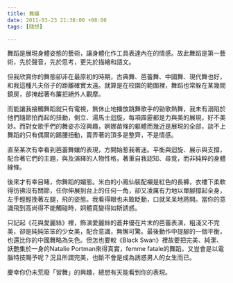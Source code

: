 ```yaml
---
title: 舞孃
date: 2011-03-23 21:38:00 +08:00
tags: [隨想]

---
```


舞蹈是展現身體姿態的藝術，讓身體化作工具表達內在的情感。故此舞蹈是第一藝術，先於聲音，先於思考，更先於描繪和語文。  
  
但我欣賞你的舞態卻非在最原初的時期，古典舞、芭蕾舞、中國舞、現代舞也好，和我這種凡夫俗子的距離確實太遠。就算是在校園的範圍裡，舞蹈也常躲在某幾間鏡房，卻掩起著布簾拒絕外人觀摩。  
  
而能讓我接觸舞蹈就只有電視，無休止地播放跳舞歌手的勁歌熱舞，我未有溺陷於他們隨節拍而起的扭動，倒立、湯馬士迴旋，每項霹靂都是力與美的展現，好不美妙。而對女歌手們的舞姿亦沒興趣，婀娜苗條的軀體而幾近是展現的全部，談不上舞蹈的只有偶爾的踢腰扭動，賣弄著的頂多是整齊，不是情感。  
  
直至某次有幸看到芭蕾舞孃的表現，方開始惹我著迷。平衡與迴旋、展示與支撐，配合著它們的主題，與及演繹的人物性格，著重自我認知、尋覓，而非純粹的身體線條。  
  
後來才有幸目睹，你舞蹈的媚態。米白的小鳳仙裝配襯是紅色的長褲，衣褸下柔軟得彷彿沒有關節，任你伸展到台上的任何一角，卻又凌厲有力地以單腳撐起全身，左手輕輕挽著左腿，飛的姿態。我看得眼也未敢眨動，口就呆呆地將開。當你的意識飛到高尚得不能觸碰時，姛體竟變得如斯誘惑。  
  
只記起《花與愛麗絲》裡，飾演愛麗絲的蒼井優在片末的芭蕾表演，粗淺又不完美，卻是純純笨笨的少女美，配合意識，無懈可驚。最後動作中提腳的一個平衡，也還比你的中國舞略為失色。但怎也要較《Black Swan》裡故要把完美、純潔、妖艷集於一身的Natalie Portman來得真實，femme fatale的舞蹈，又豈會是以電腦特技賜予呢？況且所謂完美，也斷不會是成為誘惑男人的女生而已。  
  
慶幸你仍未荒廢「習舞」的興趣，總想有天能看到你的表現。
